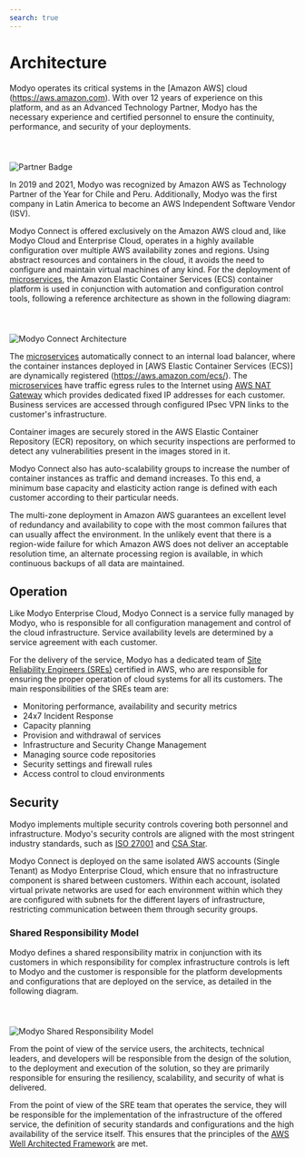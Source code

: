 ```yaml
---
search: true
---
```


# Architecture

Modyo operates its critical systems in the [Amazon AWS] cloud (https://aws.amazon.com). With over 12 years of experience on this platform, and as an Advanced Technology Partner, Modyo has the necessary experience and certified personnel to ensure the continuity, performance, and security of your deployments.

<img src="/assets/img/cloud/partner_badge.png" alt="Partner Badge" style="margin-top: 40px;" />

In 2019 and 2021, Modyo was recognized by Amazon AWS as Technology Partner of the Year for Chile and Peru. Additionally, Modyo was the first company in Latin America to become an AWS Independent Software Vendor (ISV).

Modyo Connect is offered exclusively on the Amazon AWS cloud and, like Modyo Cloud and Enterprise Cloud, operates in a highly available configuration over multiple AWS availability zones and regions. Using abstract resources and containers in the cloud, it avoids the need to configure and maintain virtual machines of any kind. For the deployment of [microservices](/en/architecture/patterns/microservice), the Amazon Elastic Container Services (ECS) container platform is used in conjunction with automation and configuration control tools, following a reference architecture as shown in the following diagram:

<img src="/assets/img/infrastructure/architecture.png" alt="Modyo Connect Architecture" style="margin-top: 40px;" />

The [microservices](/en/architecture/patterns/microservice) automatically connect to an internal load balancer, where the container instances deployed in [AWS Elastic Container Services (ECS)] are dynamically registered (https://aws.amazon.com/ecs/). The [microservices](/en/architecture/patterns/microservice) have traffic egress rules to the Internet using [AWS NAT Gateway](https://docs.aws.amazon.com/vpc/latest/userguide/vpc-nat-gateway.html) which provides dedicated fixed IP addresses for each customer. Business services are accessed through configured IPsec VPN links to the customer's infrastructure.

Container images are securely stored in the AWS Elastic Container Repository (ECR) repository, on which security inspections are performed to detect any vulnerabilities present in the images stored in it.

Modyo Connect also has auto-scalability groups to increase the number of container instances as traffic and demand increases. To this end, a minimum base capacity and elasticity action range is defined with each customer according to their particular needs.

The multi-zone deployment in Amazon AWS guarantees an excellent level of redundancy and availability to cope with the most common failures that can usually affect the environment. In the unlikely event that there is a region-wide failure for which Amazon AWS does not deliver an acceptable resolution time, an alternate processing region is available, in which continuous backups of all data are maintained.

## Operation

Like Modyo Enterprise Cloud, Modyo Connect is a service fully managed by Modyo, who is responsible for all configuration management and control of the cloud infrastructure. Service availability levels are determined by a service agreement with each customer.

For the delivery of the service, Modyo has a dedicated team of [Site Reliability Engineers (SREs)](https://sre.google) certified in AWS, who are responsible for ensuring the proper operation of cloud systems for all its customers. The main responsibilities of the SREs team are:

- Monitoring performance, availability and security metrics
- 24x7 Incident Response
- Capacity planning
- Provision and withdrawal of services
- Infrastructure and Security Change Management
- Managing source code repositories
- Security settings and firewall rules
- Access control to cloud environments

## Security

Modyo implements multiple security controls covering both personnel and infrastructure. Modyo's security controls are aligned with the most stringent industry standards, such as [ISO 27001](https://en.wikipedia.org/wiki/ISO/IEC_27001) and [CSA Star](https://cloudsecurityalliance.org/star/). 

Modyo Connect is deployed on the same isolated AWS accounts (Single Tenant) as Modyo Enterprise Cloud, which ensure that no infrastructure component is shared between customers. Within each account, isolated virtual private networks are used for each environment within which they are configured with subnets for the different layers of infrastructure, restricting communication between them through security groups. 

### Shared Responsibility Model

Modyo defines a shared responsibility matrix in conjunction with its customers in which responsibility for complex infrastructure controls is left to Modyo and the customer is responsible for the platform developments and configurations that are deployed on the service, as detailed in the following diagram.

<img src="/assets/img/infrastructure/shared_responsability_model.png" alt="Modyo Shared Responsibility Model" style="margin-top: 40px;" />

From the point of view of the service users, the architects, technical leaders, and developers will be responsible from the design of the solution, to the deployment and execution of the solution, so they are primarily responsible for ensuring the resiliency, scalability, and security of what is delivered.

From the point of view of the SRE team that operates the service, they will be responsible for the implementation of the infrastructure of the offered service, the definition of security standards and configurations and the high availability of the service itself. This ensures that the principles of the [AWS Well Architected Framework](https://aws.amazon.com/architecture/well-architected/) are met.